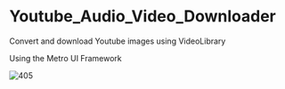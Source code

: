 # Youtube_Audio_Video_Downloader

Convert and download Youtube images using VideoLibrary</br>

Using the Metro UI Framework</br>

![405](https://user-images.githubusercontent.com/32415358/55719167-85bdfd00-5a38-11e9-8279-25e101a3e964.PNG)
